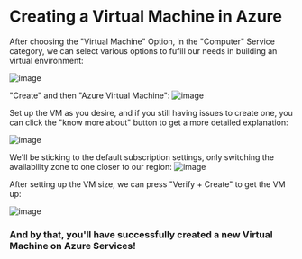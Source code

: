 

# Creating a Virtual Machine in Azure

After choosing the "Virtual Machine" Option, in the "Computer" Service category, we can select various options to fufill our needs in building an virtual environment:

![image](https://github.com/user-attachments/assets/68cdee21-0d50-4ee0-8d1a-e2ba526d5e83)


"Create" and then "Azure Virtual Machine":
![image](https://github.com/user-attachments/assets/feffad46-a044-476d-bd34-0a47c5f21394)

Set up the VM as you desire, and if you still having issues to create one, you can click the "know more about" button to get a more detailed explanation:

![image](https://github.com/user-attachments/assets/75d5c9cd-47a6-485e-b14b-9584ac344efc)

We'll be sticking to the default subscription settings, only switching the availability zone to one closer to our region:
![image](https://github.com/user-attachments/assets/3950902d-177d-42b2-92cf-0cded7bd48b8)

After setting up the VM size, we can press "Verify + Create" to get the VM up:

![image](https://github.com/user-attachments/assets/ec4a615b-b2ae-434b-a589-b6749a89c798)

### And by that, you'll have successfully created a new Virtual Machine on Azure Services!
